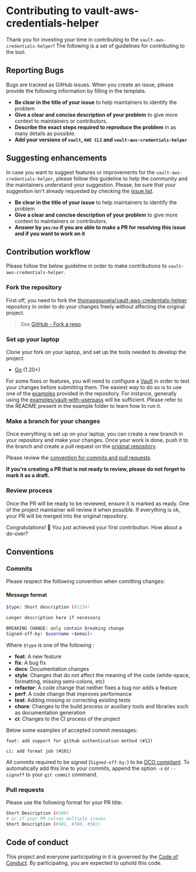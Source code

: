 # Contributing to vault-aws-credentials-helper

Thank you for investing your time in contributing to the `vault-aws-credentials-helper`! The following is a set of guidelines for contributing to the tool.

## Reporting Bugs

Bugs are tracked as GitHub issues. When you create an issue, please provide the following information by filling in the template.

- **Be clear in the title of your issue** to help maintainers to identify the problem
- **Give a clear and concise description of your problem** to give more context to maintainers or contributors.
- **Describe the exact steps required to reproduce the problem** in as many details as possible.
- **Add your versions of `vault`, `AWS CLI` and `vault-aws-credentials-helper`**

## Suggesting enhancements

In case you want to suggest features or improvements for the `vault-aws-credentials-helper`, please follow this guideline to help the community and the maintainers understand your suggestion. Please, be sure that your suggestion isn't already requested by checking the [issue list](https://github.com/thomasgouveia/vault-aws-credentials-helper/issues).

- **Be clear in the title of your issue** to help maintainers to identify the problem
- **Give a clear and concise description of your problem** to give more context to maintainers or contributors.
- **Answer by `yes/no` if you are able to make a PR for resolving this issue and if you want to work on it**

## Contribution workflow

Please follow the below guideline in order to make contributions to `vault-aws-credentials-helper`.

### Fork the repository

First off, you need to fork the [thomasgouveia/vault-aws-credentials-helper](https://github.com/thomasgouveia/vault-aws-credentials-helper) repository in order to do your changes freely without affecting the original project.

> See [GitHub - Fork a repo](https://docs.github.com/en/issues/tracking-your-work-with-issues/creating-an-issue).

### Set up your laptop

Clone your fork on your laptop, and set up the tools needed to develop the project: 

- [Go](https://go.dev/doc/install) (1.20+)

For some fixes or features, you will need to configure a [Vault](https://www.vaultproject.io/) in order to test your changes before submitting them. The easiest way to do so is to use one of the [examples](./examples/) provided in the repository. For instance, generally using the [examples/vault-with-userpass](./examples/vault-with-userpass/) will be sufficient. Please refer to the README present in the example folder to learn how to run it.

### Make a branch for your changes

Once everything is set up on your laptop, you can create a new branch in your repository and make your changes. Once your work is done, push it to the branch and create a pull request on the [original repository](https://github.com/thomasgouveia/vault-aws-credentials-helper).

Please review the [convention for commits and pull requests](#conventions).

**If you're creating a PR that is not ready to review, please do not forget to mark it as a draft.**

### Review process

Once the PR will be ready to be reviewed, ensure it is marked as ready. One of the project maintainer will review it when possible. If everything is ok, your PR will be merged into the original repository. 

Congratulations! 🎉 You just achieved your first contribution. How about a do-over? 

## Conventions

### Commits

Please respect the following convention when comitting changes:

#### Message format

```bash
$type: Short description (#1234)

Longer description here if necessary

BREAKING CHANGE: only contain breaking change
Signed-off-by: $username <$email>
```

Where `$type` is one of the following :

* **feat**: A new feature
* **fix**: A bug fix
* **docs**: Documentation changes
* **style**: Changes that do not affect the meaning of the code (white-space, formatting, missing semi-colons, etc)
* **refactor**: A code change that neither fixes a bug nor adds a feature
* **perf**: A code change that improves performance
* **test**: Adding missing or correcting existing tests
* **chore**: Changes to the build process or auxiliary tools and libraries such as documentation generation
* **ci**: Changes to the CI process of the project

Below some examples of accepted commit messages:

```
feat: add support for github authentication method (#13)
```

```
ci: add format job (#101)
```

All commits required to be signed (`Signed-off-by:`) to be [DCO compliant](https://developercertificate.org/). To automatically add this line to your commits, append the option `-s` or `--signoff` to your `git commit` command. 

### Pull requests

Please use the following format for your PR title:

```bash
Short Description (#300)
# or if your PR solves multiple issues
Short Description (#301, #300, #302)
```

## Code of conduct

This project and everyone participating in it is governed by the [Code of Conduct](./CODE_OF_CONDUCT.md). By participating, you are expected to uphold this code.
